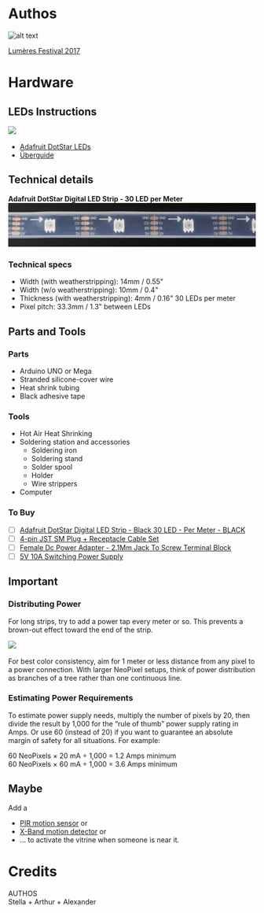 # Authos
![alt text](https://github.com/spezialis/authos/blob/master/readme_data/NEXT_AUTHOS_2017.gif)

[Lumères Festival 2017](http://www.festivallausannelumieres.ch/)

# Hardware
## LEDs Instructions
![](https://cdn-learn.adafruit.com/assets/assets/000/021/922/medium800/leds_dotstar-banner.jpg?1419375063)

- [Adafruit DotStar LEDs](https://learn.adafruit.com/adafruit-dotstar-leds)
- [Überguide](https://learn.adafruit.com/adafruit-neopixel-uberguide/the-magic-of-neopixels)

## Technical details
**Adafruit DotStar Digital LED Strip - 30 LED per Meter**
![alt text](https://github.com/spezialis/authos/blob/master/readme_data/2237-08.jpg)

### Technical specs
- Width (with weatherstripping): 14mm / 0.55"
- Width (w/o weatherstripping): 10mm / 0.4"
- Thickness (with weatherstripping):  4mm / 0.16"
30 LEDs per meter
- Pixel pitch: 33.3mm / 1.3" between LEDs

## Parts and Tools
### Parts
- Arduino UNO or Mega
- Stranded silicone-cover wire
- Heat shrink tubing
- Black adhesive tape

### Tools
- Hot Air Heat Shrinking
- Soldering station and accessories
	- Soldering iron
	- Soldering stand
	- Solder spool
	- Holder
	- Wire strippers
- Computer

### To Buy
- [ ] [Adafruit DotStar Digital LED Strip - Black 30 LED - Per Meter - BLACK](https://www.adafruit.com/product/2237)
- [ ] [4-pin JST SM Plug + Receptacle Cable Set](http://www.robotshop.com/en/4-pin-jst-sm-cable-set.html)
- [ ] [Female Dc Power Adapter - 2.1Mm Jack To Screw Terminal Block](https://www.adafruit.com/product/368)
- [ ] [5V 10A Switching Power Supply](https://www.adafruit.com/product/658)

## Important
### Distributing Power
For long strips, try to add a power tap every meter or so. This prevents a brown-out effect toward the end of the strip.

![](https://cdn-learn.adafruit.com/assets/assets/000/010/716/medium800/leds_nobrown.jpg?1377911872)

For best color consistency, aim for 1 meter or less distance from any pixel to a power connection. With larger NeoPixel setups, think of power distribution as branches of a tree rather than one continuous line.

### Estimating Power Requirements
To estimate power supply needs, multiply the number of pixels by 20, then divide the result by 1,000 for the “rule of thumb” power supply rating in Amps. Or use 60 (instead of 20) if you want to guarantee an absolute margin of safety for all situations. For example:

60 NeoPixels × 20 mA ÷ 1,000 = 1.2 Amps minimum<br>
60 NeoPixels × 60 mA ÷ 1,000 = 3.6 Amps minimum

## Maybe
Add a
- [PIR motion sensor](https://learn.adafruit.com/pir-passive-infrared-proximity-motion-sensor/overview) or
- [X-Band motion detector](https://www.parallax.com/product/32213) or
- ...
to activate the vitrine when someone is near it.

# Credits
AUTHOS<br>
Stella + Arthur + Alexander
